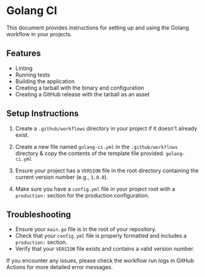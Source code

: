 # Golang CI

This document provides instructions for setting up and using the Golang workflow in your projects.

## Features

- Linting
- Running tests
- Building the application
- Creating a tarball with the binary and configuration
- Creating a GitHub release with the tarball as an asset

## Setup Instructions

1. Create a `.github/workflows` directory in your project if it doesn't already exist.

1. Create a new file named `golang-ci.yml` in the `.github/workflows` directory & copy the contents of the template file provided. `golang-ci.yml`

<!-- 3. Update the `go-version` to match your project's Go version. -->

3. Ensure your project has a `VERSION` file in the root directory containing the current version number (e.g., `1.0.0`).

1. Make sure you have a `config.yml` file in your project root with a `production:` section for the production configuration.

## Troubleshooting

- Ensure your `main.go` file is in the root of your repository.
- Check that your `config.yml` file is properly formatted and includes a `production:` section.
- Verify that your `VERSION` file exists and contains a valid version number.

If you encounter any issues, please check the workflow run logs in GitHub Actions for more detailed error messages.
